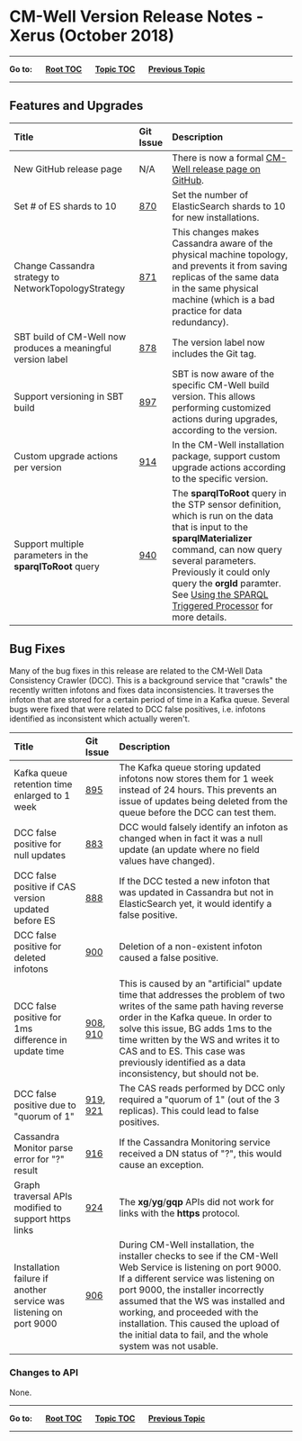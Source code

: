 # CM-Well Version Release Notes - Xerus (October 2018)

----

**Go to:** &nbsp;&nbsp;&nbsp;&nbsp; [**Root TOC**](CM-Well.RootTOC.md) &nbsp;&nbsp;&nbsp;&nbsp; [**Topic TOC**](ReleaseNotes.TOC.md) &nbsp;&nbsp;&nbsp;&nbsp; [**Previous Topic**](ReleaseNotes.Wombat.August.2018.md)

----

## Features and Upgrades


Title | Git Issue | Description 
:------|:----------|:------------
New GitHub release page | N/A | There is now a formal [CM-Well release page on GitHub](https://github.com/CM-Well/CM-Well/releases).
Set # of ES shards to 10 | [870](https://github.com/thomsonreuters/CM-Well/pull/870) | Set the number of ElasticSearch shards to 10 for new installations.
Change Cassandra strategy to NetworkTopologyStrategy | [871](https://github.com/thomsonreuters/CM-Well/pull/871) | This changes makes Cassandra aware of the physical machine topology, and prevents it from saving replicas of the same data in the same physical machine (which is a bad practice for data redundancy).
SBT build of CM-Well now produces a meaningful version label | [878](https://github.com/thomsonreuters/CM-Well/pull/878) | The version label now includes the Git tag.
Support versioning in SBT build | [897](https://github.com/thomsonreuters/CM-Well/pull/897) | SBT is now aware of the specific CM-Well build version. This allows performing customized actions during upgrades, according to the version.
Custom upgrade actions per version | [914](https://github.com/thomsonreuters/CM-Well/pull/914) | In the CM-Well installation package, support custom upgrade actions according to the specific version.
Support multiple parameters in the **sparqlToRoot** query | [940](https://github.com/thomsonreuters/CM-Well/pull/940) | The **sparqlToRoot** query in the STP sensor definition, which is run on the data that is input to the **sparqlMaterializer** command, can now query several parameters. Previously it could only query the **orgId** paramter. See [Using the SPARQL Triggered Processor](Tools.UsingTheSPARQLTriggerProcessor.md) for more details.


## Bug Fixes

Many of the bug fixes in this release are related to the CM-Well Data Consistency Crawler (DCC). This is a background service that "crawls" the recently written infotons and fixes data inconsistencies. It traverses the infoton that are stored for a certain period of time in a Kafka queue. Several bugs were fixed that were related to DCC false positives, i.e. infotons identified as inconsistent which actually weren't.


Title | Git Issue | Description 
:------|:----------|:------------
Kafka queue retention time enlarged to 1 week | [895](https://github.com/thomsonreuters/CM-Well/pull/895) | The Kafka queue storing updated infotons now stores them for 1 week instead of 24 hours. This prevents an issue of updates being deleted from the queue before the DCC can test them.
DCC false positive for null updates | [883](https://github.com/thomsonreuters/CM-Well/pull/883) | DCC would falsely identify an infoton as changed when in fact it was a null update (an update where no field values have changed).
DCC false positive if CAS version updated before ES | [888](https://github.com/thomsonreuters/CM-Well/pull/888) | If the DCC tested a new infoton that was updated in Cassandra but not in ElasticSearch yet, it would identify a false positive.
DCC false positive for deleted infotons | [900](https://github.com/thomsonreuters/CM-Well/pull/900) | Deletion of a non-existent infoton caused a false positive.
DCC false positive for 1ms difference in update time | [908](https://github.com/thomsonreuters/CM-Well/pull/908), [910](https://github.com/thomsonreuters/CM-Well/pull/910) | This is caused by an "artificial" update time that addresses the problem of two writes of the same path having reverse order in the Kafka queue. In order to solve this issue, BG adds 1ms to the time written by the WS and writes it to CAS and to ES. This case was previously identified as a data inconsistency, but should not be.
DCC false positive due to "quorum of 1" | [919](https://github.com/thomsonreuters/CM-Well/pull/919), [921](https://github.com/thomsonreuters/CM-Well/pull/921) | The CAS reads performed by DCC only required a "quorum of 1" (out of the 3 replicas). This could lead to false positives.
Cassandra Monitor parse error for "?" result | [916](https://github.com/thomsonreuters/CM-Well/pull/916) | If the Cassandra Monitoring service received a DN status of "?", this would cause an exception.
Graph traversal APIs modified to support https links | [924](https://github.com/thomsonreuters/CM-Well/pull/924) | The **xg**/**yg**/**gqp** APIs did not work for links with the **https** protocol.
Installation failure if another service was listening on port 9000 | [906](https://github.com/thomsonreuters/CM-Well/pull/906) | During CM-Well installation, the installer checks to see if the CM-Well Web Service is listening on port 9000. If a different service was listening on port 9000, the installer incorrectly assumed that the WS was installed and working, and proceeded with the installation. This caused the upload of the initial data to fail, and the whole system was not usable.

### Changes to API

None.


----

**Go to:** &nbsp;&nbsp;&nbsp;&nbsp; [**Root TOC**](CM-Well.RootTOC.md) &nbsp;&nbsp;&nbsp;&nbsp; [**Topic TOC**](ReleaseNotes.TOC.md) &nbsp;&nbsp;&nbsp;&nbsp; [**Previous Topic**](ReleaseNotes.Wombat.August.2018.md)

----